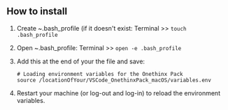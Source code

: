 ## How to install

1. Create ~.bash_profile (if it doesn't exist: Terminal >> `touch .bash_profile`
1. Open ~.bash_profile: Terminal >> `open -e .bash_profile` 
1. Add this at the end of your the file and save:
  
       # Loading environment variables for the Onethinx Pack
       source /locationOfYour/VSCode_OnethinxPack_macOS/variables.env
    
1. Restart your machine (or log-out and log-in) to reload the environment variables.

